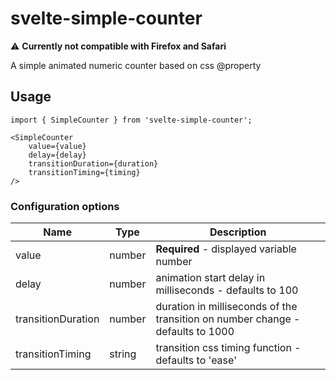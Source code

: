 # svelte-simple-counter

:warning: **Currently not compatible with Firefox and Safari**

A simple animated numeric counter based on css @property

## Usage

``` tsx
import { SimpleCounter } from 'svelte-simple-counter';

<SimpleCounter 
    value={value} 
    delay={delay} 
    transitionDuration={duration} 
    transitionTiming={timing} 
/>
```

### Configuration options
| Name               | Type                       | Description                                                                                         |
| ------------------ | -------------------------- | --------------------------------------------------------------------------------------------------- |
| value              | number                     | **Required** - displayed variable number                                                            |
| delay              | number                     | animation start delay in milliseconds - defaults to 100                                             |
| transitionDuration | number                     | duration in milliseconds of the transition on number change - defaults to 1000                      |
| transitionTiming   | string                     | transition css timing function - defaults to 'ease'                                                 |